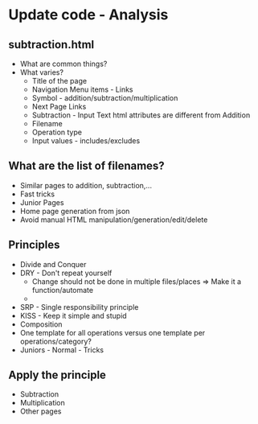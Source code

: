 # Update code - Analysis

## subtraction.html

* What are common things?
* What varies?
  * Title of the page
  * Navigation Menu items - Links
  * Symbol - addition/subtraction/multiplication
  * Next Page Links
  * Subtraction - Input Text html attributes are different from Addition
  * Filename
  * Operation type
  * Input values - includes/excludes

## What are the list of filenames?

* Similar pages to addition, subtraction,...
* Fast tricks
* Junior Pages
* Home page generation from json
* Avoid manual HTML manipulation/generation/edit/delete

## Principles

* Divide and Conquer
* DRY - Don't repeat yourself
  * Change should not be done in multiple files/places => Make it a function/automate
  * 
* SRP - Single responsibility principle
* KISS - Keep it simple and stupid
* Composition
* One template for all operations versus one template per operations/category?
* Juniors - Normal - Tricks

## Apply the principle

* Subtraction
* Multiplication
* Other pages


